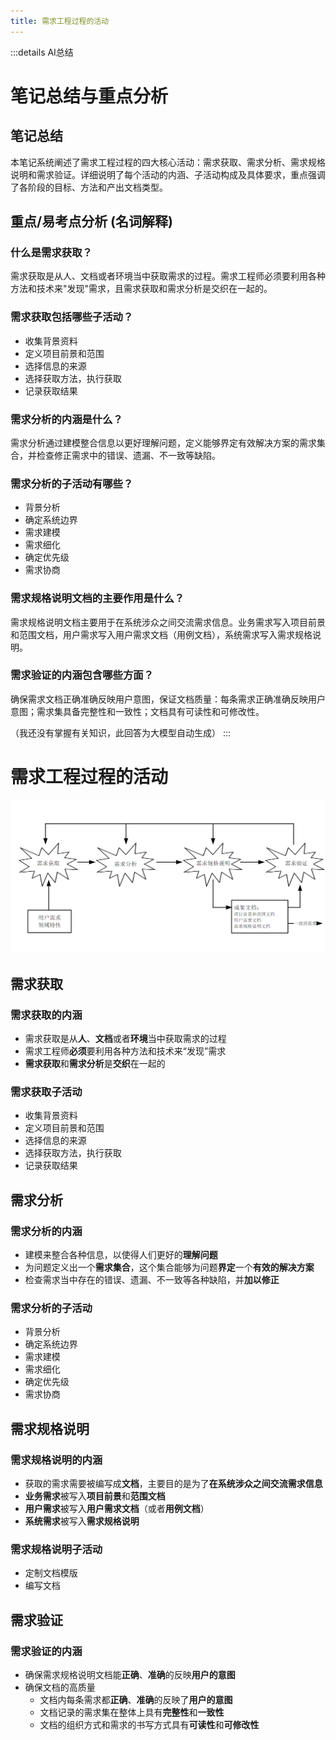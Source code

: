```yaml
---
title: 需求工程过程的活动
---
```


:::details AI总结



# 笔记总结与重点分析
## 笔记总结
本笔记系统阐述了需求工程过程的四大核心活动：需求获取、需求分析、需求规格说明和需求验证。详细说明了每个活动的内涵、子活动构成及具体要求，重点强调了各阶段的目标、方法和产出文档类型。

## 重点/易考点分析 (名词解释)

### 什么是需求获取？
需求获取是从人、文档或者环境当中获取需求的过程。需求工程师必须要利用各种方法和技术来"发现"需求，且需求获取和需求分析是交织在一起的。

### 需求获取包括哪些子活动？
- 收集背景资料
- 定义项目前景和范围
- 选择信息的来源
- 选择获取方法，执行获取
- 记录获取结果

### 需求分析的内涵是什么？
需求分析通过建模整合信息以更好理解问题，定义能够界定有效解决方案的需求集合，并检查修正需求中的错误、遗漏、不一致等缺陷。

### 需求分析的子活动有哪些？
- 背景分析
- 确定系统边界
- 需求建模
- 需求细化
- 确定优先级
- 需求协商

### 需求规格说明文档的主要作用是什么？
需求规格说明文档主要用于在系统涉众之间交流需求信息。业务需求写入项目前景和范围文档，用户需求写入用户需求文档（用例文档），系统需求写入需求规格说明。

### 需求验证的内涵包含哪些方面？
确保需求文档正确准确反映用户意图，保证文档质量：每条需求正确准确反映用户意图；需求集具备完整性和一致性；文档具有可读性和可修改性。

（我还没有掌握有关知识，此回答为大模型自动生成）
:::

# 需求工程过程的活动

![需求工程过程的活动](imgs/QQ_1745153364605.png)

## 需求获取

### 需求获取的内涵

- 需求获取是从**人**、**文档**或者**环境**当中获取需求的过程
- 需求工程师**必须**要利用各种方法和技术来“发现”需求
- **需求获取**和**需求分析**是**交织**在一起的

### 需求获取子活动

- 收集背景资料
- 定义项目前景和范围
- 选择信息的来源
- 选择获取方法，执行获取
- 记录获取结果


## 需求分析

### 需求分析的内涵

- 建模来整合各种信息，以使得人们更好的**理解问题**
- 为问题定义出一个**需求集合**，这个集合能够为问题**界定**一个**有效的解决方案**
- 检查需求当中存在的错误、遗漏、不一致等各种缺陷，并**加以修正**

### 需求分析的子活动
- 背景分析
- 确定系统边界
- 需求建模
- 需求细化
- 确定优先级
- 需求协商


## 需求规格说明

### 需求规格说明的内涵

- 获取的需求需要被编写成**文档**，主要目的是为了**在系统涉众之间交流需求信息**
- **业务需求**被写入**项目前景**和**范围文档**
- **用户需求**被写入**用户需求文档**（或者**用例文档**）
- **系统需求**被写入**需求规格说明**
### 需求规格说明子活动

- 定制文档模版
- 编写文档

## 需求验证

### 需求验证的内涵
- 确保需求规格说明文档能**正确**、**准确**的反映**用户的意图**
- 确保文档的高质量
  - 文档内每条需求都**正确**、**准确**的反映了**用户的意图**
  - 文档记录的需求集在整体上具有**完整性**和**一致性**
  - 文档的组织方式和需求的书写方式具有**可读性**和**可修改性**



